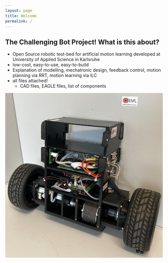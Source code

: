 ```yaml
---
layout: page
title: Welcome
permalink: /
---
```


## The Challenging Bot Project! What is this about? 

- Open Source robotic test-bed for artificial motion learning developed at University of Applied Science in Karlsruhe
- low-cost, easy-to-use, easy-to-build
- Explanation of modelling, mechatronic design, feedback control, motion planning via RRT, motion learning via ILC
- all files attached!
  - CAD files, EAGLE files, list of components

![Challenging Bot](../assets/img/chabo.JPG)